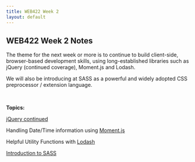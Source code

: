 ```yaml
---
title: WEB422 Week 2
layout: default
---
```


## WEB422 Week 2 Notes

The theme for the next week or more is to continue to build client-side, browser-based development skills, using long-established libraries such as jQuery (continued coverage), Moment.js and Lodash.

We will also be introducing at SASS as a powerful and widely adopted CSS preprocessor / extension language.

<br>

**Topics:**

[jQuery continued](jquery.md)

Handling Date/Time information using [Moment.js](moment.md)

Helpful Utility Functions with [Lodash](lodash.md)

[Introduction to SASS](sass.md)

<br>
